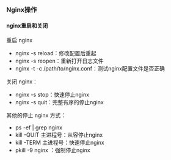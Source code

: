 ### Nginx操作

#### nginx重启和关闭
重启 nginx

- nginx -s reload：修改配置后重起
- nginx -s reopen：重新打开日志文件
- nginx -t -c /path/to/nginx.conf：测试nginx配置文件是否正确

关闭 nginx：
- nginx -s stop：快速停止nginx
- nginx -s quit：完整有序的停止nginx

其他的停止 nginx 方式：
- ps -ef | grep nginx
- kill -QUIT 主进程号：从容停止nginx
- kill -TERM 主进程号：快速停止nginx
- pkill -9 nginx    ：强制停止nginx
